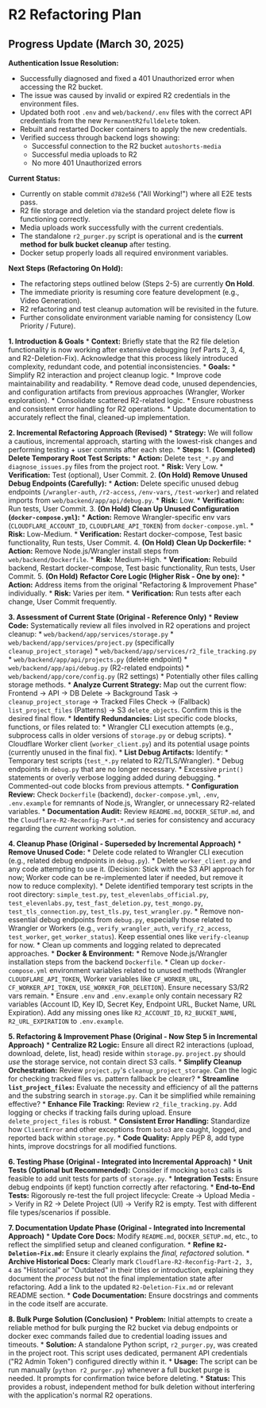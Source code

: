 # R2 Refactoring Plan

## Progress Update (March 30, 2025)

**Authentication Issue Resolution:**
- Successfully diagnosed and fixed a 401 Unauthorized error when accessing the R2 bucket.
- The issue was caused by invalid or expired R2 credentials in the environment files.
- Updated both root `.env` and `web/backend/.env` files with the correct API credentials from the new `PermanentR2fulldelete` token.
- Rebuilt and restarted Docker containers to apply the new credentials.
- Verified success through backend logs showing:
  - Successful connection to the R2 bucket `autoshorts-media`
  - Successful media uploads to R2
  - No more 401 Unauthorized errors

**Current Status:**
- Currently on stable commit `d782e56` ("All Working!") where all E2E tests pass.
- R2 file storage and deletion via the standard project delete flow is functioning correctly.
- Media uploads work successfully with the current credentials.
- The standalone `r2_purger.py` script is operational and is the **current method for bulk bucket cleanup** after testing.
- Docker setup properly loads all required environment variables.

**Next Steps (Refactoring On Hold):**
- The refactoring steps outlined below (Steps 2-5) are currently **On Hold**. 
- The immediate priority is resuming core feature development (e.g., Video Generation).
- R2 refactoring and test cleanup automation will be revisited in the future.
- Further consolidate environment variable naming for consistency (Low Priority / Future).

**1. Introduction & Goals**
    *   **Context:** Briefly state that the R2 file deletion functionality is now working after extensive debugging (ref Parts 2, 3, 4, and R2-Deletion-Fix). Acknowledge that this process likely introduced complexity, redundant code, and potential inconsistencies.
    *   **Goals:**
        *   Simplify R2 interaction and project cleanup logic.
        *   Improve code maintainability and readability.
        *   Remove dead code, unused dependencies, and configuration artifacts from previous approaches (Wrangler, Worker exploration).
        *   Consolidate scattered R2-related logic.
        *   Ensure robustness and consistent error handling for R2 operations.
        *   Update documentation to accurately reflect the final, cleaned-up implementation.

**2. Incremental Refactoring Approach (Revised)**
    *   **Strategy:** We will follow a cautious, incremental approach, starting with the lowest-risk changes and performing testing + user commits after each step.
    *   **Steps:**
        1.  **(Completed)** **Delete Temporary Root Test Scripts:**
            *   **Action:** Delete `test_*.py` and `diagnose_issues.py` files from the project root.
            *   **Risk:** Very Low.
            *   **Verification:** Test (optional), User Commit.
        2.  **(On Hold)** **Remove Unused Debug Endpoints (Carefully):**
            *   **Action:** Delete specific unused debug endpoints (`/wrangler-auth`, `/r2-access`, `/env-vars`, `/test-worker`) and related imports from `web/backend/app/api/debug.py`.
            *   **Risk:** Low.
            *   **Verification:** Run tests, User Commit.
        3.  **(On Hold)** **Clean Up Unused Configuration (`docker-compose.yml`):**
            *   **Action:** Remove Wrangler-specific env vars (`CLOUDFLARE_ACCOUNT_ID`, `CLOUDFLARE_API_TOKEN`) from `docker-compose.yml`.
            *   **Risk:** Low-Medium.
            *   **Verification:** Restart docker-compose, Test basic functionality, Run tests, User Commit.
        4.  **(On Hold)** **Clean Up Dockerfile:**
            *   **Action:** Remove Node.js/Wrangler install steps from `web/backend/Dockerfile`.
            *   **Risk:** Medium-High.
            *   **Verification:** Rebuild backend, Restart docker-compose, Test basic functionality, Run tests, User Commit.
        5.  **(On Hold)** **Refactor Core Logic (Higher Risk - One by one):**
            *   **Action:** Address items from the original "Refactoring & Improvement Phase" individually.
            *   **Risk:** Varies per item.
            *   **Verification:** Run tests after each change, User Commit frequently.

**3. Assessment of Current State (Original - Reference Only)**
    *   **Review Code:** Systematically review all files involved in R2 operations and project cleanup:
        *   `web/backend/app/services/storage.py`
        *   `web/backend/app/services/project.py` (specifically `cleanup_project_storage`)
        *   `web/backend/app/services/r2_file_tracking.py`
        *   `web/backend/app/api/projects.py` (delete endpoint)
        *   `web/backend/app/api/debug.py` (R2-related endpoints)
        *   `web/backend/app/core/config.py` (R2 settings)
        *   Potentially other files calling storage methods.
    *   **Analyze Current Strategy:** Map out the current flow: Frontend -> API -> DB Delete -> Background Task -> `cleanup_project_storage` -> Tracked Files Check -> (Fallback) `list_project_files` (Patterns) -> S3 `delete_objects`. Confirm this is the desired final flow.
    *   **Identify Redundancies:** List specific code blocks, functions, or files related to:
        *   Wrangler CLI execution attempts (e.g., subprocess calls in older versions of `storage.py` or debug scripts).
        *   Cloudflare Worker client (`worker_client.py`) and its potential usage points (currently unused in the final fix).
    *   **List Debug Artifacts:** Identify:
        *   Temporary test scripts (`test_*.py` related to R2/TLS/Wrangler).
        *   Debug endpoints in `debug.py` that are no longer necessary.
        *   Excessive `print()` statements or overly verbose logging added during debugging.
        *   Commented-out code blocks from previous attempts.
    *   **Configuration Review:** Check `Dockerfile` (backend), `docker-compose.yml`, `.env`, `.env.example` for remnants of Node.js, Wrangler, or unnecessary R2-related variables.
    *   **Documentation Audit:** Review `README.md`, `DOCKER_SETUP.md`, and the `Cloudflare-R2-Reconfig-Part-*.md` series for consistency and accuracy regarding the *current* working solution.

**4. Cleanup Phase (Original - Superseded by Incremental Approach)**
    *   **Remove Unused Code:**
        *   Delete code related to Wrangler CLI execution (e.g., related debug endpoints in `debug.py`).
        *   Delete `worker_client.py` and any code attempting to use it. (Decision: Stick with the S3 API approach for now; Worker code can be re-implemented later if needed, but remove it now to reduce complexity).
        *   Delete identified temporary test scripts in the root directory: `simple_test.py`, `test_elevenlabs_official.py`, `test_elevenlabs.py`, `test_fast_deletion.py`, `test_mongo.py`, `test_tls_connection.py`, `test_tls.py`, `test_wrangler.py`.
        *   Remove non-essential debug endpoints from `debug.py`, especially those related to Wrangler or Workers (e.g., `verify_wrangler_auth`, `verify_r2_access`, `test_worker`, `get_worker_status`). Keep essential ones like `verify-cleanup` for now.
        *   Clean up comments and logging related to deprecated approaches.
    *   **Docker & Environment:**
        *   Remove Node.js/Wrangler installation steps from the backend `Dockerfile`.
        *   Clean up `docker-compose.yml` environment variables related to unused methods (Wrangler `CLOUDFLARE_API_TOKEN`, Worker variables like `CF_WORKER_URL`, `CF_WORKER_API_TOKEN`, `USE_WORKER_FOR_DELETION`). Ensure necessary S3/R2 vars remain.
        *   Ensure `.env` and `.env.example` only contain necessary R2 variables (Account ID, Key ID, Secret Key, Endpoint URL, Bucket Name, URL Expiration). Add any missing ones like `R2_ACCOUNT_ID`, `R2_BUCKET_NAME`, `R2_URL_EXPIRATION` to `.env.example`.

**5. Refactoring & Improvement Phase (Original - Now Step 5 in Incremental Approach)**
    *   **Centralize R2 Logic:** Ensure all direct R2 interactions (upload, download, delete, list, head) reside within `storage.py`. `project.py` should *use* the storage service, not contain direct S3 calls.
    *   **Simplify Cleanup Orchestration:** Review `project.py`'s `cleanup_project_storage`. Can the logic for checking tracked files vs. pattern fallback be clearer?
    *   **Streamline `list_project_files`:** Evaluate the necessity and efficiency of all the patterns and the substring search in `storage.py`. Can it be simplified while remaining effective?
    *   **Enhance File Tracking:** Review `r2_file_tracking.py`. Add logging or checks if tracking fails during upload. Ensure `delete_project_files` is robust.
    *   **Consistent Error Handling:** Standardize how `ClientError` and other exceptions from `boto3` are caught, logged, and reported back within `storage.py`.
    *   **Code Quality:** Apply PEP 8, add type hints, improve docstrings for all modified functions.

**6. Testing Phase (Original - Integrated into Incremental Approach)**
    *   **Unit Tests (Optional but Recommended):** Consider if mocking `boto3` calls is feasible to add unit tests for parts of `storage.py`.
    *   **Integration Tests:** Ensure debug endpoints (if kept) function correctly after refactoring.
    *   **End-to-End Tests:** Rigorously re-test the full project lifecycle: Create -> Upload Media -> Verify in R2 -> Delete Project (UI) -> Verify R2 is empty. Test with different file types/scenarios if possible.

**7. Documentation Update Phase (Original - Integrated into Incremental Approach)**
    *   **Update Core Docs:** Modify `README.md`, `DOCKER_SETUP.md`, etc., to reflect the simplified setup and cleaned configuration.
    *   **Refine `R2-Deletion-Fix.md`:** Ensure it clearly explains the *final, refactored* solution.
    *   **Archive Historical Docs:** Clearly mark `Cloudflare-R2-Reconfig-Part-2, 3, 4` as "Historical" or "Outdated" in their titles or introduction, explaining they document the *process* but not the final implementation state after refactoring. Add a link to the updated `R2-Deletion-Fix.md` or relevant README section.
    *   **Code Documentation:** Ensure docstrings and comments in the code itself are accurate. 

**8. Bulk Purge Solution (Conclusion)**
    *   **Problem:** Initial attempts to create a reliable method for bulk purging the R2 bucket via debug endpoints or docker exec commands failed due to credential loading issues and timeouts.
    *   **Solution:** A standalone Python script, `r2_purger.py`, was created in the project root. This script uses dedicated, permanent API credentials ("R2 Admin Token") configured directly within it.
    *   **Usage:** The script can be run manually (`python r2_purger.py`) whenever a full bucket purge is needed. It prompts for confirmation twice before deleting.
    *   **Status:** This provides a robust, independent method for bulk deletion without interfering with the application's normal R2 operations.
